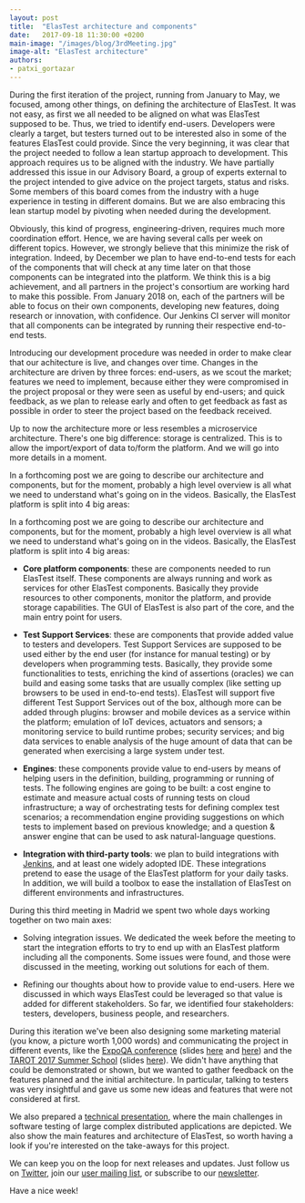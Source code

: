```yaml
---
layout: post
title:  "ElasTest architecture and components"
date:   2017-09-18 11:30:00 +0200
main-image: "/images/blog/3rdMeeting.jpg"
image-alt: "ElasTest architecture"
authors:
- patxi_gortazar
---
```


During the first iteration of the project, running from January to May, we focused, among other things, on defining the architecture of ElasTest. It was not easy, as first we all needed to be aligned on what was ElasTest supposed to be. Thus, we tried to identify end-users. Developers were clearly a target, but testers turned out to be interested also in some of the features ElasTest could provide. Since the very beginning, it was clear that the project needed to follow a lean startup approach to development. This approach requires us to be aligned with the industry. We have partially addressed this issue in our Advisory Board, a group of experts external to the project intended to give advice on the project targets, status and risks. Some members of this board comes from the industry with a huge experience in testing in different domains. But we are also embracing this lean startup model by pivoting when needed during the development. 

Obviously, this kind of progress, engineering-driven, requires much more coordination effort. Hence, we are having several calls per week on different topics. However, we strongly believe that this minimize the risk of integration. Indeed, by December we plan to have end-to-end tests for each of the components that will check at any time later on that those components can be integrated into the platform. We think this is a big achievement, and all partners in the project's consortium are working hard to make this possible. From January 2018 on, each of the partners will be able to focus on their own components, developing new features, doing research or innovation, with confidence. Our Jenkins CI server will monitor that all components can be integrated by running their respective end-to-end tests. 

Introducing our development procedure was needed in order to make clear that our achitecture is live, and changes over time. Changes in the architecture are driven by three forces: end-users, as we scout the market; features we need to implement, because either they were compromised in the project proposal or they were seen as useful by end-users; and quick feedback, as we plan to release early and often to get feedback as fast as possible in order to steer the project based on the feedback received.

Up to now the architecture more or less resembles a microservice architecture. There's one big difference: storage is centralized. This is to allow the import/export of data to/form the platform. And we will go into more details in a moment.



In a forthcoming post we are going to describe our architecture and components, but for the moment, probably a high level overview is all what we need to understand what's going on in the videos. Basically, the ElasTest platform is split into 4 big areas:

In a forthcoming post we are going to describe our architecture and components, but for the moment, probably a high level overview is all what we need to understand what's going on in the videos. Basically, the ElasTest platform is split into 4 big areas:

* **Core platform components**: these are components needed to run ElasTest itself. These components are always running and work as services for other ElasTest components. Basically they provide resources to other components, monitor the platform, and provide storage capabilities. The GUI of ElasTest is also part of the core, and the main entry point for users.

* **Test Support Services**: these are components that provide added value to testers and developers. Test Support Services are supposed to be used either by the end user (for instance for manual testing) or by developers when programming tests. Basically, they provide some functionalities to tests, enriching the kind of assertions (oracles) we can build and easing some tasks that are usually complex (like setting up browsers to be used in end-to-end tests). ElasTest will support five different Test Support Services out of the box, although more can be added through plugins: browser and mobile devices as a service within the platform; emulation of IoT devices, actuators and sensors; a monitoring service to build runtime probes; security services; and big data services to enable analysis of the huge amount of data that can be generated when exercising a large system under test.

* **Engines**: these components provide value to end-users by means of helping users in the definition, building, programming or running of tests. The following engines are going to be built: a cost engine to estimate and measure actual costs of running tests on cloud infrastructure; a way of orchestrating tests for defining complex test scenarios; a recommendation engine providing suggestions on which tests to implement based on previous knowledge; and a question & answer engine that can be used to ask natural-language questions.

* **Integration with third-party tools**: we plan to build integrations with [Jenkins](https://jenkins.io/), and at least one widely adopted IDE. These integrations pretend to ease the usage of the ElasTest platform for your daily tasks. In addition, we will build a toolbox to ease the installation of ElasTest on different environments and infrastructures. 

During this third meeting in Madrid we spent two whole days working together on two main axes:

* Solving integration issues. We dedicated the week before the meeting to start the integration efforts to try to end up with an ElasTest platform including all the components. Some issues were found, and those were discussed in the meeting, working out solutions for each of them.

* Refining our thoughts about how to provide value to end-users. Here we discussed in which ways ElasTest could be leveraged so that value is added for different stakeholders. So far, we identified four stakeholders: testers, developers, business people, and researchers.

During this iteration we've been also designing some marketing material (you know, a picture worth 1,000 words) and communicating the project in different events, like the [ExpoQA conference](http://expoqa.com/) (slides [here](https://www.slideshare.net/elastest/expoqa-2017) and [here](https://www.slideshare.net/elastest/expoqa-2017-using-docker-to-build-and-test-in-your-laptop-and-jenkins)) and the [TAROT 2017 Summer School](http://tarot2017.dieti.unina.it/) (slides [here](https://www.slideshare.net/elastest/tarot-2017)). We didn't have anything that could be demonstrated or shown, but we wanted to gather feedback on the features planned and the initial architecture. In particular, talking to testers was very insightful and gave us some new ideas and features that were not considered at first.

We also prepared a [technical presentation](https://www.slideshare.net/elastest/elas-test-technical-presentation), where the main challenges in software testing of large complex distributed applications are depicted. We also show the main features and architecture of ElasTest, so worth having a look if you're interested on the take-aways for this project.

We can keep you on the loop for next releases and updates. Just follow us on [Twitter](https://twitter.com/elastestio/), join our [user mailing list](https://groups.google.com/forum/#!forum/elastest-users), or subscribe to our [newsletter](http://elastest.io/#newsletter).

Have a nice week!

